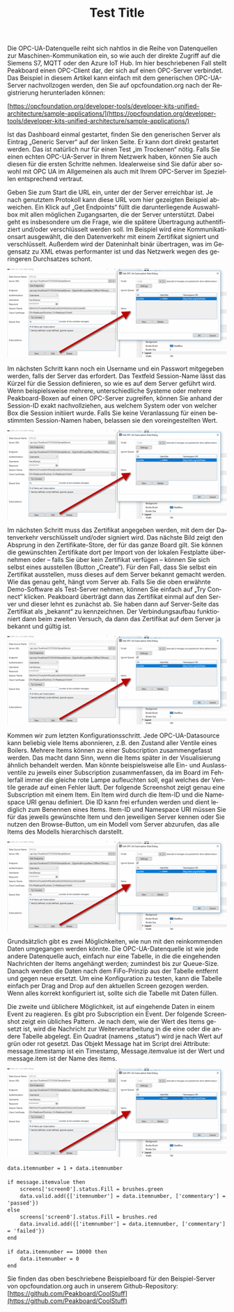 ﻿---
layout: article
title: Test Title
lang: de
ref: tut-3
---

Die OPC-UA-Datenquelle reiht sich nahtlos in die Reihe von Datenquellen zur Maschinen-Kommunikation ein, so wie auch der direkte Zugriff auf die Siemens S7, MQTT oder den Azure IoT Hub. Im hier beschriebenen Fall stellt Peakboard einen OPC-Client dar, der sich auf einen OPC-Server verbindet. Das Beispiel in diesem Artikel kann einfach mit dem generischen OPC-UA-Server nachvollzogen werden, den Sie auf opcfoundation.org nach der Registrierung herunterladen können:

[https://opcfoundation.org/developer-tools/developer-kits-unified-architecture/sample-applications/](https://opcfoundation.org/developer-tools/developer-kits-unified-architecture/sample-applications/)

Ist das Dashboard einmal gestartet, finden Sie den generischen Server als Eintrag „Generic Server“ auf der linken Seite. Er kann dort direkt gestartet werden. Das ist natürlich nur für einen Test „im Trockenen“ nötig. Falls Sie einen echten OPC-UA-Server in Ihrem Netzwerk haben, können Sie auch diesen für die ersten Schritte nehmen. Idealerweise sind Sie dafür aber sowohl mit OPC UA im Allgemeinen als auch mit Ihrem OPC-Server im Speziellen entsprechend vertraut.

Geben Sie zum Start die URL ein, unter der der Server erreichbar ist. Je nach genutztem Protokoll kann diese URL vom hier gezeigten Beispiel abweichen. Ein Klick auf „Get Endpoints“ füllt die darunterliegende Auswahlbox mit allen möglichen Zugangsarten, die der Server unterstützt. Dabei geht es insbesondere um die Frage, wie die spätere Übertragung authentifiziert und/oder verschlüsselt werden soll. Im Beispiel wird eine Kommunikationsart ausgewählt, die den Datenverkehr mit einem Zertifikat signiert und verschlüsselt. Außerdem wird der Dateninhalt binär übertragen, was im Gegensatz zu XML etwas performanter ist und das Netzwerk wegen des geringeren Durchsatzes schont.

![image_1](/assets/images/data_src.png)

Im nächsten Schritt kann noch ein Username und ein Passwort mitgegeben werden, falls der Server das erfordert. Das Textfeld Session-Name lässt das Kürzel für die Session definieren, so wie es auf dem Server geführt wird. Wenn beispielsweise mehrere, unterschiedliche Systeme oder mehrere Peakboard-Boxen auf einen OPC-Server zugreifen, können Sie anhand der Session-ID exakt nachvollziehen, aus welchem System oder von welcher Box die Session initiiert wurde. Falls Sie keine Veranlassung für einen bestimmten Session-Namen haben, belassen sie den voreingestellten Wert.

![image_1](/assets/images/data_src.png)

Im nächsten Schritt muss das Zertifikat angegeben werden, mit dem der Datenverkehr verschlüsselt und/oder signiert wird. Das nächste Bild zeigt den Absprung in den Zertifikate-Store, der für das ganze Board gilt. Sie können die gewünschten Zertifikate dort per Import von der lokalen Festplatte übernehmen oder – falls Sie über kein Zertifikat verfügen – können Sie sich selbst eines ausstellen (Button „Create“). Für den Fall, dass Sie selbst ein Zertifikat ausstellen, muss dieses auf dem Server bekannt gemacht werden. Wie das genau geht, hängt vom Server ab. Falls Sie die oben erwähnte Demo-Software als Test-Server nehmen, können Sie einfach auf „Try Connect“ klicken. Peakboard überträgt dann das Zertifikat einmal auf den Server und dieser lehnt es zunächst ab. Sie haben dann auf Server-Seite das Zertifikat als „bekannt“ zu kennzeichnen. Der Verbindungsaufbau funktioniert dann beim zweiten Versuch, da dann das Zertifikat auf dem Server ja bekannt und gültig ist.

![image_1](/assets/images/data_src.png)

Kommen wir zum letzten Konfigurationsschritt. Jede OPC-UA-Datasource kann beliebig viele Items abonnieren, z.B. den Zustand aller Ventile eines Boilers. Mehrere Items können zu einer Subscription zusammengefasst werden. Das macht dann Sinn, wenn die Items später in der Visualisierung ähnlich behandelt werden. Man könnte beispielsweise alle Ein- und Auslassventile zu jeweils einer Subscription zusammenfassen, da im Board im Fehlerfall immer die gleiche rote Lampe aufleuchten soll, egal welches der Ventile gerade auf einen Fehler läuft. Der folgende Screenshot zeigt genau eine Subscription mit einem Item. Ein Item wird durch die Item-ID und die Namespace URI genau definiert. Die ID kann frei erfunden werden und dient lediglich zum Benennen eines Items. Item-ID und Namespace URI müssen Sie für das jeweils gewünschte Item und den jeweiligen Server kennen oder Sie nutzen den Browse-Button, um ein Modell vom Server abzurufen, das alle Items des Modells hierarchisch darstellt.

![image_1](/assets/images/data_src.png)

Grundsätzlich gibt es zwei Möglichkeiten, wie nun mit den reinkommenden Daten umgegangen werden könnte. Die OPC-UA-Datenquelle ist wie jede andere Datenquelle auch, einfach nur eine Tabelle, in die die eingehenden Nachrichten der Items angehängt werden; zumindest bis zur Queue-Size. Danach werden die Daten nach dem FiFo-Prinzip aus der Tabelle entfernt und gegen neue ersetzt. Um eine Konfiguration zu testen, kann die Tabelle einfach per Drag and Drop auf den aktuellen Screen gezogen werden. Wenn alles korrekt konfiguriert ist, sollte sich die Tabelle mit Daten füllen.

Die zweite und üblichere Möglichkeit, ist auf eingehende Daten in einem Event zu reagieren. Es gibt pro Subscription ein Event. Der folgende Screenshot zeigt ein übliches Pattern. Je nach dem, wie der Wert des Items gesetzt ist, wird die Nachricht zur Weiterverarbeitung in die eine oder die andere Tabelle abgelegt. Ein Quadrat (namens „status“) wird je nach Wert auf grün oder rot gesetzt. Das Objekt Message hat im Script drei Attribute: message.timestamp ist ein Timestamp, Message.itemvalue ist der Wert und message.item ist der Name des items.

![image_1](/assets/images/data_src.png)

```
data.itemnumber = 1 + data.itemnumber

if message.itemvalue then
	screens['screen0'].status.Fill = brushes.green
	data.valid.add({['itemnumber'] = data.itemnumber, ['commentary'] = 'passed'})
else
	screens['screen0'].status.Fill = brushes.red
	data.invalid.add({['itemnumber'] = data.itemnumber, ['commentary'] = 'failed'})
end

if data.itemnumber == 10000 then
	data.itemnumber = 0
end
```

Sie finden das oben beschriebene Beispielboard für den Beispiel-Server von opcfoundation.org auch in unserem Github-Repository: [https://github.com/Peakboard/CoolStuff](https://github.com/Peakboard/CoolStuff)
